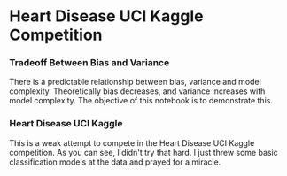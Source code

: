 # Heart Disease UCI Kaggle Competition

### Tradeoff Between Bias and Variance

There is a predictable relationship between bias, variance and model complexity. Theoretically bias decreases, and variance increases with model complexity. The objective of this notebook is to demonstrate this.

### Heart Disease UCI Kaggle

This is a weak attempt to compete in the Heart Disease UCI Kaggle competition. As you can see, I didn't try that hard. I just threw some basic classification models at the data and prayed for a miracle.
